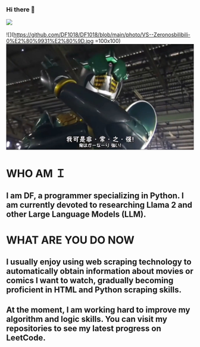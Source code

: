 ### Hi there 👋
<img src="https://github.com/favicon.ico" width="48">

![](https://github.com/DF1018/DF1018/blob/main/photo/VS--Zeronosbilibili-0%E2%80%9931%E2%80%9D.jpg =100x100)
![alt text](photo/VS--Zeronosbilibili-0’34”.jpg)

# WHO AM Ｉ

##  I am DF, a programmer specializing in Python. I am currently devoted to researching Llama 2 and other Large Language Models (LLM).

# WHAT ARE YOU DO NOW

## I usually enjoy using web scraping technology to automatically obtain information about movies or comics I want to watch, gradually becoming proficient in HTML and Python scraping skills.

## At the moment, I am working hard to improve my algorithm and logic skills. You can visit my repositories to see my latest progress on LeetCode.
